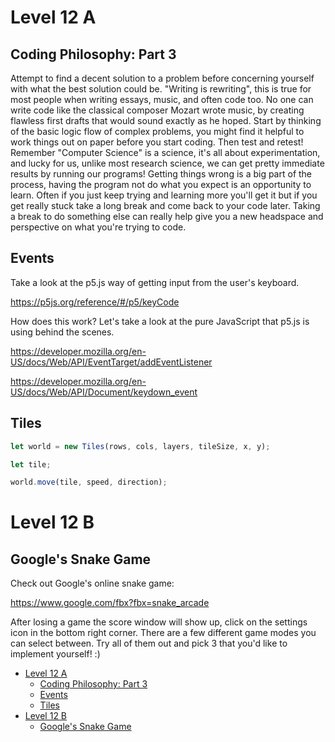 # Level 12 A

## Coding Philosophy: Part 3

Attempt to find a decent solution to a problem before concerning yourself with what the best solution could be. "Writing is rewriting", this is true for most people when writing essays, music, and often code too. No one can write code like the classical composer Mozart wrote music, by creating flawless first drafts that would sound exactly as he hoped. Start by thinking of the basic logic flow of complex problems, you might find it helpful to work things out on paper before you start coding. Then test and retest! Remember "Computer Science" is a science, it's all about experimentation, and lucky for us, unlike most research science, we can get pretty immediate results by running our programs! Getting things wrong is a big part of the process, having the program not do what you expect is an opportunity to learn. Often if you just keep trying and learning more you'll get it but if you get really stuck take a long break and come back to your code later. Taking a break to do something else can really help give you a new headspace and perspective on what you're trying to code.

## Events

Take a look at the p5.js way of getting input from the user's keyboard.

https://p5js.org/reference/#/p5/keyCode

How does this work? Let's take a look at the pure JavaScript that p5.js is using behind the scenes.

https://developer.mozilla.org/en-US/docs/Web/API/EventTarget/addEventListener

https://developer.mozilla.org/en-US/docs/Web/API/Document/keydown_event

## Tiles

```js
let world = new Tiles(rows, cols, layers, tileSize, x, y);

let tile;

world.move(tile, speed, direction);
```

# Level 12 B

## Google's Snake Game

Check out Google's online snake game:

https://www.google.com/fbx?fbx=snake_arcade

After losing a game the score window will show up, click on the settings icon in the bottom right corner. There are a few different game modes you can select between. Try all of them out and pick 3 that you'd like to implement yourself! :)

- [Level 12 A](#level-12-a)
	- [Coding Philosophy: Part 3](#coding-philosophy-part-3)
	- [Events](#events)
	- [Tiles](#tiles)
- [Level 12 B](#level-12-b)
	- [Google's Snake Game](#googles-snake-game)
